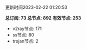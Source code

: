 更新时间2023-02-22 01:20:53

**总订阅: 73**
**总节点: 892**
**有效节点: 253**
- v2ray节点: 171
- ss节点: 80
- trojan节点: 2
